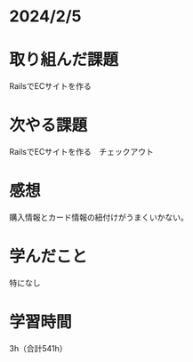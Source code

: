# 2024/2/5
# 取り組んだ課題
RailsでECサイトを作る

# 次やる課題
RailsでECサイトを作る　チェックアウト

# 感想
購入情報とカード情報の紐付けがうまくいかない。

# 学んだこと
特になし

# 学習時間
3h（合計541h）

